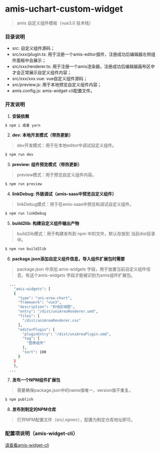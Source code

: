 # amis-uchart-custom-widget
> amis 自定义组件模板（vue3.0 技术栈）

### 目录说明
- src: 自定义组件源码；
- src/xxx/plugin.ts: 用于注册一个amis-editor插件，注册成功后编辑器左侧组件面板中会展示；
- src/xxx/renderer.ts: 用于注册一个amis渲染器，注册成功后编辑器画布区中才会正常展示自定义组件内容；
- src/xxx/xxx.vue: vue自定义组件源码；
- src/preview.js: 用于本地预览自定义组件内容；
- amis.config.js: amis-widget-cli配置文件。

### 开发说明

1. **安装依赖**
```bash
$ npm i 或者 yarn
```

2. **dev: 本地开发模式（带热更新）**
> dev开发模式：用于在本地editor中调试自定义组件。
```bash
$ npm run dev
```

3. **preview: 组件预览模式（带热更新）**
> preview模式：用于预览自定义组件内容。
```bash
$ npm run preview
```

4. **linkDebug: 外链调试（amis-saas中预览自定义组件）**
> linkDebug模式：用于在amis-saas中预览和调试自定义组件。
```bash
$ npm run linkDebug
```
5. **build2lib: 构建自定义组件输出产物**
> build2lib模式：用于构建发布到 npm 中的文件，默认存放到 当前dist目录中。
```bash
$ npm run build2lib
```
6. **package.json添加自定义组件信息，导入组件扩展包时需要**
> package.json 中添加 amis-widgets 字段，用于放置当前自定义组件信息，有这个amis-widgets 字段才能被识别为amis组件扩展包。
```bash
  ...
    "amis-widgets": [
    {
      "type": "uni-area-chart",
      "framework": "vue3",
      "description": "折线区域图",
      "entry": "/dist/uniAreaRenderer.umd",
      "files": [
        "/dist/uniAreaRenderer.css"
      ],
      "editorPlugin": {
        "pluginEntry": "/dist/uniAreaPlugin.umd",
        "tag": [
          "图表组件"
        ],
        "sort": 100
      }
    }
    ],
  ...
```

7. **发布一个NPM组件扩展包**
> 需要确保package.json中的name值唯一，version值不重复。
```bash
$ npm publish
```

8. **发布到制定的NPM仓库**
> 打开NPM配置文件（src/.npmrc），配置为制定仓库地址即可。
### 配置项说明（amis-widget-cli）
[请查看amis-widget-cli](https://github.com/aisuda/amis-widget-cli)
